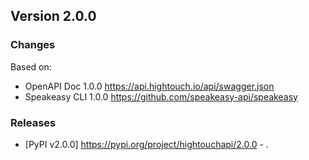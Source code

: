 

## Version 2.0.0
### Changes
Based on:
- OpenAPI Doc 1.0.0 https://api.hightouch.io/api/swagger.json
- Speakeasy CLI 1.0.0 https://github.com/speakeasy-api/speakeasy
### Releases
- [PyPI v2.0.0] https://pypi.org/project/hightouchapi/2.0.0 - .